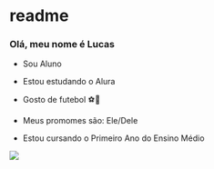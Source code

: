 # readme
### Olá, meu nome é Lucas ###

- Sou Aluno
- Estou estudando o Alura

- Gosto de futebol ⚽️🦶
  
- Meus promomes são: Ele/Dele
  
- Estou cursando o Primeiro Ano do Ensino Médio

![](https://media1.tenor.com/m/xr-HJ_EtdggAAAAC/cr7eu-sou-melhor.gif)
